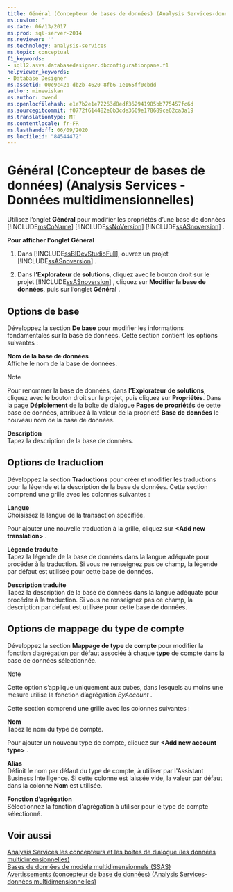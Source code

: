 ```yaml
---
title: Général (Concepteur de bases de données) (Analysis Services-données multidimensionnelles) | Microsoft Docs
ms.custom: ''
ms.date: 06/13/2017
ms.prod: sql-server-2014
ms.reviewer: ''
ms.technology: analysis-services
ms.topic: conceptual
f1_keywords:
- sql12.asvs.databasedesigner.dbconfigurationpane.f1
helpviewer_keywords:
- Database Designer
ms.assetid: 00c9c42b-db2b-4620-8fb6-1e165ff0cbdd
author: minewiskan
ms.author: owend
ms.openlocfilehash: e1e7b2e1e72263d8edf362941985bb775457fc6d
ms.sourcegitcommit: f0772f614482e0b3cde3609e178689ce62ca3a19
ms.translationtype: MT
ms.contentlocale: fr-FR
ms.lasthandoff: 06/09/2020
ms.locfileid: "84544472"
---
```

# <a name="general-database-designer-analysis-services---multidimensional-data"></a>Général (Concepteur de bases de données) (Analysis Services - Données multidimensionnelles)
  Utilisez l’onglet **Général** pour modifier les propriétés d’une base de données [!INCLUDE[msCoName](../includes/msconame-md.md)] [!INCLUDE[ssNoVersion](../includes/ssnoversion-md.md)] [!INCLUDE[ssASnoversion](../includes/ssasnoversion-md.md)] .  
  
 **Pour afficher l'onglet Général**  
  
1.  Dans [!INCLUDE[ssBIDevStudioFull](../includes/ssbidevstudiofull-md.md)], ouvrez un projet [!INCLUDE[ssASnoversion](../includes/ssasnoversion-md.md)] .  
  
2.  Dans **l’Explorateur de solutions**, cliquez avec le bouton droit sur le projet [!INCLUDE[ssASnoversion](../includes/ssasnoversion-md.md)] , cliquez sur **Modifier la base de données**, puis sur l’onglet **Général** .  
  
## <a name="basic-options"></a>Options de base  
 Développez la section **De base** pour modifier les informations fondamentales sur la base de données. Cette section contient les options suivantes :  
  
 **Nom de la base de données**  
 Affiche le nom de la base de données.  
  
> [!NOTE]  
>  Pour renommer la base de données, dans **l’Explorateur de solutions**, cliquez avec le bouton droit sur le projet, puis cliquez sur **Propriétés**. Dans la page **Déploiement** de la boîte de dialogue **Pages de propriétés** de cette base de données, attribuez à la valeur de la propriété **Base de données** le nouveau nom de la base de données.  
  
 **Description**  
 Tapez la description de la base de données.  
  
## <a name="translations-options"></a>Options de traduction  
 Développez la section **Traductions** pour créer et modifier les traductions pour la légende et la description de la base de données. Cette section comprend une grille avec les colonnes suivantes :  
  
 **Langue**  
 Choisissez la langue de la transaction spécifiée.  
  
 Pour ajouter une nouvelle traduction à la grille, cliquez sur **\<Add new translation>** .  
  
 **Légende traduite**  
 Tapez la légende de la base de données dans la langue adéquate pour procéder à la traduction. Si vous ne renseignez pas ce champ, la légende par défaut est utilisée pour cette base de données.  
  
 **Description traduite**  
 Tapez la description de la base de données dans la langue adéquate pour procéder à la traduction. Si vous ne renseignez pas ce champ, la description par défaut est utilisée pour cette base de données.  
  
## <a name="account-type-mapping-options"></a>Options de mappage du type de compte  
 Développez la section **Mappage de type de compte** pour modifier la fonction d’agrégation par défaut associée à chaque **type** de compte dans la base de données sélectionnée.  
  
> [!NOTE]  
>  Cette option s’applique uniquement aux cubes, dans lesquels au moins une mesure utilise la fonction d’agrégation *ByAccount* .  
  
 Cette section comprend une grille avec les colonnes suivantes :  
  
 **Nom**  
 Tapez le nom du type de compte.  
  
 Pour ajouter un nouveau type de compte, cliquez sur **\<Add new account type>** .  
  
 **Alias**  
 Définit le nom par défaut du type de compte, à utiliser par l'Assistant Business Intelligence. Si cette colonne est laissée vide, la valeur par défaut dans la colonne **Nom** est utilisée.  
  
 **Fonction d’agrégation**  
 Sélectionnez la fonction d'agrégation à utiliser pour le type de compte sélectionné.  
  
## <a name="see-also"></a>Voir aussi  
 [Analysis Services les concepteurs et les boîtes de dialogue &#40;les données multidimensionnelles&#41;](analysis-services-designers-and-dialog-boxes-multidimensional-data.md)   
 [Bases de données de modèle multidimensionnels &#40;SSAS&#41;](multidimensional-models/multidimensional-model-databases-ssas.md)   
 [Avertissements &#40;concepteur de base de données&#41; &#40;Analysis Services-données multidimensionnelles&#41;](warnings-database-designer-analysis-services-multidimensional-data.md)  
  
  
